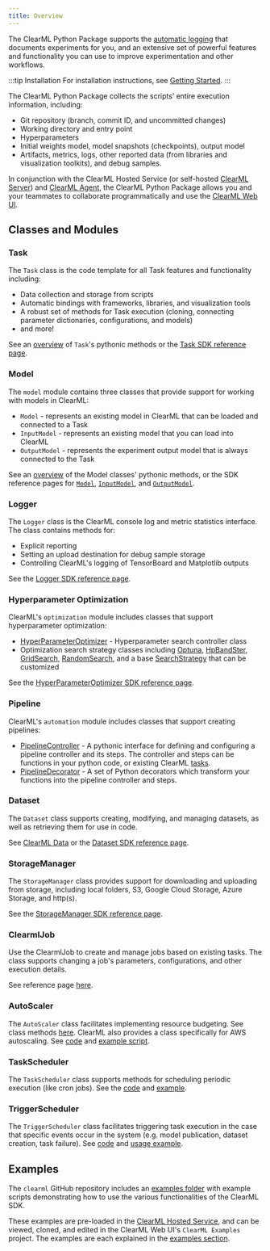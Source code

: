 ```yaml
---
title: Overview
---
```


The ClearML Python Package supports the [automatic logging](../fundamentals/logger.md#automatic-reporting) that documents 
experiments for you, and an extensive set of powerful features and functionality you can use to improve experimentation 
and other workflows.

:::tip Installation
For installation instructions, see [Getting Started](../getting_started/ds/ds_first_steps.md#install-clearml). 
:::

The ClearML Python Package collects the scripts’ entire execution information, including:
* Git repository (branch, commit ID, and uncommitted changes) 
* Working directory and entry point
* Hyperparameters 
* Initial weights model, model snapshots (checkpoints), output model 
* Artifacts, metrics, logs, other reported data (from libraries and visualization toolkits), and debug samples. 

In conjunction with the ClearML Hosted Service (or self-hosted [ClearML Server](../deploying_clearml/clearml_server.md)) 
and [ClearML Agent](../clearml_agent.md), the ClearML Python Package allows you and your teammates to collaborate 
programmatically and use the [ClearML Web UI](../webapp/webapp_overview.md).

## Classes and Modules

### Task
The `Task` class is the code template for all Task features and functionality including:
* Data collection and storage from scripts
* Automatic bindings with frameworks, libraries, and visualization tools
* A robust set of methods for Task execution (cloning, connecting parameter dictionaries, configurations, and models)
* and more!

See an [overview](task_sdk.md) of `Task`'s pythonic methods or the [Task SDK reference page](task_sdk.md).

### Model 
The `model` module contains three classes that provide support for working with models in ClearML: 
* `Model` - represents an existing model in ClearML that can be loaded and connected to a Task 
* `InputModel` - represents an existing model that you can load into ClearML 
* `OutputModel` - represents the experiment output model that is always connected to the Task

See an [overview](../clearml_sdk/model_sdk.md) of the Model classes' pythonic methods, or the SDK reference pages for [`Model`](../references/sdk/model_model.md), 
[`InputModel`](../references/sdk/model_inputmodel.md), and [`OutputModel`](../references/sdk/model_outputmodel.md).

### Logger
The `Logger` class is the ClearML console log and metric statistics interface. The class contains methods for: 
* Explicit reporting 
* Setting an upload destination for debug sample storage
* Controlling ClearML's logging of TensorBoard and Matplotlib outputs

See the [Logger SDK reference page](../references/sdk/logger.md).


### Hyperparameter Optimization 

ClearML's `optimization` module includes classes that support hyperparameter optimization:
* [HyperParameterOptimizer](../references/sdk/automation_controller_pipelinecontroller.md) - Hyperparameter search 
  controller class 
* Optimization search strategy classes including [Optuna](../references/sdk/hpo_optuna_optuna_optimizeroptuna.md), [HpBandSter](../references/sdk/hpo_hpbandster_bandster_optimizerbohb.md),
  [GridSearch](../references/sdk/hpo_optimization_gridsearch.md), [RandomSearch](../references/sdk/hpo_optimization_randomsearch.md), 
  and a base [SearchStrategy](https://github.com/allegroai/clearml/blob/master/clearml/automation/optimization.py#L310)
  that can be customized
  
See the [HyperParameterOptimizer SDK reference page](../references/sdk/hpo_optimization_hyperparameteroptimizer.md). 
  
### Pipeline

ClearML's `automation` module includes classes that support creating pipelines: 
  * [PipelineController](../pipelines/pipelines_sdk_tasks.md) - A pythonic interface for 
    defining and configuring a pipeline controller and its steps. The controller and steps can be functions in your 
    python code, or existing ClearML [tasks](../fundamentals/task.md).
  * [PipelineDecorator](../pipelines/pipelines_sdk_function_decorators.md) - A set 
    of Python decorators which transform your functions into the pipeline controller and steps.
    
### Dataset
The `Dataset` class supports creating, modifying, and managing datasets, 
as well as retrieving them for use in code. 

See [ClearML Data](../clearml_data/clearml_data.md) or the [Dataset SDK reference page](../references/sdk/dataset.md).


### StorageManager  
The `StorageManager` class provides support for downloading and uploading from storage, 
including local folders, S3, Google Cloud Storage, Azure Storage, and http(s).

See the [StorageManager SDK reference page](../references/sdk/storage.md).

### ClearmlJob 
Use the ClearmlJob to create and manage jobs based on existing tasks. The class supports changing a job's parameters, 
configurations, and other execution details. 

See reference page [here](../references/sdk/automation_job_clearmljob.md).

### AutoScaler
The `AutoScaler` class facilitates implementing resource budgeting. See class methods [here](https://github.com/allegroai/clearml/blob/master/clearml/automation/auto_scaler.py).
ClearML also provides a class specifically for AWS autoscaling. See [code](https://github.com/allegroai/clearml/blob/master/clearml/automation/aws_auto_scaler.py#L22)
and [example script](https://github.com/allegroai/clearml/blob/master/examples/services/aws-autoscaler/aws_autoscaler.py). 

### TaskScheduler
The `TaskScheduler` class supports methods for scheduling periodic execution (like cron jobs). See the [code](https://github.com/allegroai/clearml/blob/master/clearml/automation/scheduler.py#L481)
and [example](https://github.com/allegroai/clearml/blob/master/examples/scheduler/cron_example.py).

### TriggerScheduler
The `TriggerScheduler` class facilitates triggering task execution in the case that specific events occur in the system 
(e.g. model publication, dataset creation, task failure). See [code](https://github.com/allegroai/clearml/blob/master/clearml/automation/trigger.py#L148)
and [usage example](https://github.com/allegroai/clearml/blob/master/examples/scheduler/trigger_example.py).

## Examples 

The `clearml` GitHub repository includes an [examples folder](https://github.com/allegroai/clearml/tree/master/examples)
with example scripts demonstrating how to use the various functionalities of the ClearML SDK. 

These examples are pre-loaded in the [ClearML Hosted Service](https://app.clear.ml), and can be viewed, cloned, 
and edited in the ClearML Web UI's `ClearML Examples` project. The examples are each explained in the [examples section](../guides/main.md). 
